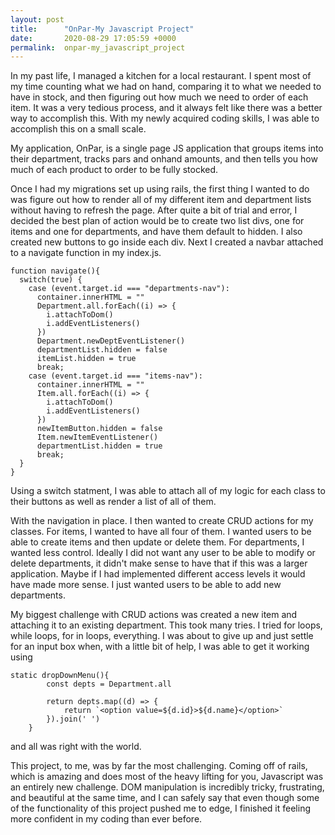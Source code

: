 ```yaml
---
layout: post
title:      "OnPar-My Javascript Project"
date:       2020-08-29 17:05:59 +0000
permalink:  onpar-my_javascript_project
---
```



In my past life, I managed a kitchen for a local restaurant. I spent most of my time counting what we had on hand, comparing it to what we needed to have in stock, and then figuring out how much we need to order of each item. It was a very tedious process, and it always felt like there was a better way to accomplish this. With my newly acquired coding skills, I was able to accomplish this on a small scale.

My application, OnPar, is a single page JS application that groups items into their department, tracks pars and onhand amounts, and then tells you how much of each product to order to be fully stocked.

Once I had my migrations set up using rails, the first thing I wanted to do was figure out how to render all of my different item and department lists without having to refresh the page. After quite a bit of trial and error, I decided the best plan of action would be to create two list divs, one for items and one for departments, and have them default to hidden. I also created new buttons to go inside each div. Next I created a navbar attached to a navigate function in my index.js.

```
function navigate(){
  switch(true) {
    case (event.target.id === "departments-nav"):
      container.innerHTML = ""
      Department.all.forEach((i) => {
        i.attachToDom()
        i.addEventListeners()
      }) 
      Department.newDeptEventListener()
      departmentList.hidden = false
      itemList.hidden = true 
      break;
    case (event.target.id === "items-nav"):
      container.innerHTML = ""
      Item.all.forEach((i) => {
        i.attachToDom()
        i.addEventListeners()
      })
      newItemButton.hidden = false 
      Item.newItemEventListener()
      departmentList.hidden = true 
      break;
  }
}

```

Using a switch statment, I was able to attach all of my logic for each class to their buttons as well as render a list of all of them. 

With the navigation in place. I then wanted to create CRUD actions for my classes. For items, I wanted to have all four of them. I wanted users to be able to create items and then update or delete them. For departments, I wanted less control. Ideally I did not want any user to be able to modify or delete departments, it didn't make sense to have that if this was a larger application. Maybe if I had implemented different access levels it would have made more sense. I just wanted users to be able to add new departments.

My biggest challenge with CRUD actions was created a new item and attaching it to an existing department. This took many tries. I tried for loops, while loops, for in loops, everything. I was about to give up and just settle for an input box when, with a little bit of help, I was able to get it working using 

```
static dropDownMenu(){
        const depts = Department.all

        return depts.map((d) => {
            return `<option value=${d.id}>${d.name}</option>`
        }).join(' ')
    }
```

and all was right with the world.

This project, to me, was by far the most challenging. Coming off of rails, which is amazing and does most of the heavy lifting for you, Javascript was an entirely new challenge. DOM manipulation is incredibly tricky, frustrating, and beautiful at the same time, and I can safely say that even though some of the functionality of this project pushed me to edge, I finished it feeling more confident in my coding than ever before.
